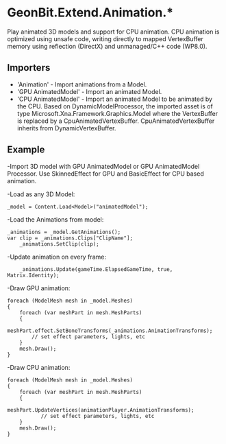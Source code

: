 
# GeonBit.Extend.Animation.*

Play animated 3D models and support for CPU animation.
CPU animation is optimized using unsafe code, writing directly to mapped VertexBuffer memory using reflection (DirectX) and unmanaged/C++ code (WP8.0). 

## Importers

* 'Animation' - Import animations from a Model.
* 'GPU AnimatedModel' - Import an animated Model.
* 'CPU AnimatedModel' - Import an animated Model to be animated by the CPU. Based on DynamicModelProcessor, the imported asset is of type Microsoft.Xna.Framework.Graphics.Model where the VertexBuffer is replaced by a CpuAnimatedVertexBuffer. CpuAnimatedVertexBuffer inherits from DynamicVertexBuffer.

## Example

-Import 3D model with GPU AnimatedModel or GPU AnimatedModel Processor. Use SkinnedEffect for GPU and BasicEffect for CPU based animation.

-Load as any 3D Model:

	_model = Content.Load<Model>("animatedModel");

-Load the Animations from model:

	_animations = _model.GetAnimations();
	var clip = _animations.Clips["ClipName"];
        _animations.SetClip(clip);

-Update animation on every frame:

        _animations.Update(gameTime.ElapsedGameTime, true, Matrix.Identity);

-Draw GPU animation:

	foreach (ModelMesh mesh in _model.Meshes)
	{
		foreach (var meshPart in mesh.MeshParts)
		{
			meshPart.effect.SetBoneTransforms(_animations.AnimationTransforms);
			// set effect parameters, lights, etc          
		}
		mesh.Draw();
	}

-Draw CPU animation:

	foreach (ModelMesh mesh in _model.Meshes)
	{
		foreach (var meshPart in mesh.MeshParts)
		{
		       meshPart.UpdateVertices(animationPlayer.AnimationTransforms);
		       // set effect parameters, lights, etc
		}
		mesh.Draw();
	}




